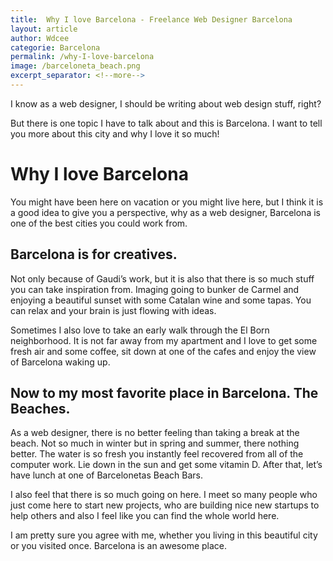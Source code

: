 ```yaml
---
title:  Why I love Barcelona - Freelance Web Designer Barcelona
layout: article
author: Wdcee
categorie: Barcelona
permalink: /why-I-love-barcelona
image: /barceloneta_beach.png
excerpt_separator: <!--more-->
---
```


I know as a web designer, I should be writing about web design stuff, right?

But there is one topic I have to talk about and this is Barcelona. I want to tell you more about this city and why I love it so much! 

<h1>Why I love Barcelona</h1>

You might have been here on vacation or you might live here, but I think it is a good idea to give you a perspective, why as a web designer, Barcelona is one of the best cities you could work from.

<!--more-->

<h2>Barcelona is for creatives.</h2>

Not only because of Gaudi’s work, but it is also that there is so much stuff you can take inspiration from. Imaging going to bunker de Carmel and enjoying a beautiful sunset with some Catalan wine and some tapas. You can relax and your brain is just flowing with ideas.

Sometimes I also love to take an early walk through the El Born neighborhood. It is not far away from my apartment and I love to get some fresh air and some coffee, sit down at one of the cafes and enjoy the view of Barcelona waking up.

<h2>Now to my most favorite place in Barcelona. The Beaches.</h2>

As a web designer, there is no better feeling than taking a break at the beach. Not so much in winter but in spring and summer, there nothing better. The water is so fresh you instantly feel recovered from all of the computer work. Lie down in the sun and get some vitamin D. After that, let’s have lunch at one of Barcelonetas Beach Bars.

I also feel that there is so much going on here. I meet so many people who just come here to start new projects, who are building nice new startups to help others and also I feel like you can find the whole world here.

I am pretty sure you agree with me, whether you living in this beautiful city or you visited once. Barcelona is an awesome place.

